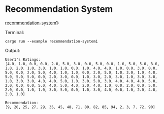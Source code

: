 # Recommendation System

[recommendation-system1](examples/recommendation-system1.rs):

Terminal:

```
cargo run --example recommendation-system1
```

Output:

```
User1's Ratings: 
[4.0, 1.0, 0.0, 0.0, 2.0, 5.0, 3.0, 0.0, 5.0, 0.0, 1.0, 5.0, 5.0, 3.0, 1.0, 2.0, 1.0, 3.0, 1.0, 1.0, 0.0, 1.0, 4.0, 4.0, 1.0, 0.0, 3.0, 0.0, 5.0, 0.0, 2.0, 5.0, 4.0, 1.0, 1.0, 0.0, 2.0, 5.0, 1.0, 3.0, 1.0, 4.0, 5.0, 5.0, 5.0, 0.0, 2.0, 3.0, 0.0, 1.0, 3.0, 2.0, 3.0, 1.0, 3.0, 3.0, 1.0, 3.0, 3.0, 4.0, 4.0, 5.0, 1.0, 3.0, 5.0, 3.0, 4.0, 4.0, 4.0, 5.0, 2.0, 0.0, 0.0, 5.0, 4.0, 5.0, 4.0, 2.0, 4.0, 1.0, 0.0, 2.0, 0.0, 5.0, 2.0, 0.0, 1.0, 1.0, 3.0, 5.0, 0.0, 1.0, 3.0, 4.0, 0.0, 1.0, 2.0, 4.0, 2.0, 1.0]

Recommendation:
[9, 20, 25, 27, 29, 35, 45, 48, 71, 80, 82, 85, 94, 2, 3, 7, 72, 90]
```